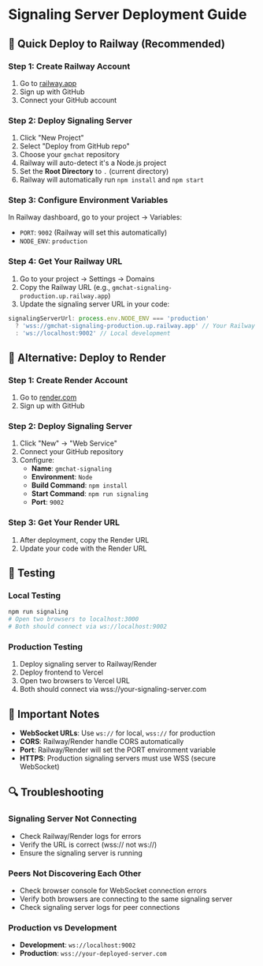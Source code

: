 # Signaling Server Deployment Guide

## 🚀 Quick Deploy to Railway (Recommended)

### Step 1: Create Railway Account
1. Go to [railway.app](https://railway.app)
2. Sign up with GitHub
3. Connect your GitHub account

### Step 2: Deploy Signaling Server
1. Click "New Project"
2. Select "Deploy from GitHub repo"
3. Choose your `gmchat` repository
4. Railway will auto-detect it's a Node.js project
5. Set the **Root Directory** to `.` (current directory)
6. Railway will automatically run `npm install` and `npm start`

### Step 3: Configure Environment Variables
In Railway dashboard, go to your project → Variables:
- `PORT`: `9002` (Railway will set this automatically)
- `NODE_ENV`: `production`

### Step 4: Get Your Railway URL
1. Go to your project → Settings → Domains
2. Copy the Railway URL (e.g., `gmchat-signaling-production.up.railway.app`)
3. Update the signaling server URL in your code:

```typescript
signalingServerUrl: process.env.NODE_ENV === 'production' 
  ? 'wss://gmchat-signaling-production.up.railway.app' // Your Railway URL
  : 'ws://localhost:9002' // Local development
```

## 🔧 Alternative: Deploy to Render

### Step 1: Create Render Account
1. Go to [render.com](https://render.com)
2. Sign up with GitHub

### Step 2: Deploy Signaling Server
1. Click "New" → "Web Service"
2. Connect your GitHub repository
3. Configure:
   - **Name**: `gmchat-signaling`
   - **Environment**: `Node`
   - **Build Command**: `npm install`
   - **Start Command**: `npm run signaling`
   - **Port**: `9002`

### Step 3: Get Your Render URL
1. After deployment, copy the Render URL
2. Update your code with the Render URL

## 🧪 Testing

### Local Testing
```bash
npm run signaling
# Open two browsers to localhost:3000
# Both should connect via ws://localhost:9002
```

### Production Testing
1. Deploy signaling server to Railway/Render
2. Deploy frontend to Vercel
3. Open two browsers to Vercel URL
4. Both should connect via wss://your-signaling-server.com

## 📝 Important Notes

- **WebSocket URLs**: Use `ws://` for local, `wss://` for production
- **CORS**: Railway/Render handle CORS automatically
- **Port**: Railway/Render will set the PORT environment variable
- **HTTPS**: Production signaling servers must use WSS (secure WebSocket)

## 🔍 Troubleshooting

### Signaling Server Not Connecting
- Check Railway/Render logs for errors
- Verify the URL is correct (wss:// not ws://)
- Ensure the signaling server is running

### Peers Not Discovering Each Other
- Check browser console for WebSocket connection errors
- Verify both browsers are connecting to the same signaling server
- Check signaling server logs for peer connections

### Production vs Development
- **Development**: `ws://localhost:9002`
- **Production**: `wss://your-deployed-server.com`
